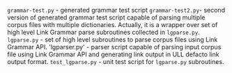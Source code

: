 `grammar-test.py` - generated grammar test script
`grammar-test2.py`- second version of generated grammar test script capable of parsing multiple corpus files with
                    multiple dictionaries. Actually, it is a wrapper over set of high level Link Grammar parse
                    subroutines collected in `lgparse.py`.
`lgparse.py`      - set of high level subroutines to parse corpus files using Link Grammar API.
'lgparser.py'     - parser script capable of parsing input corpus file using Link Grammar API and generating link output
                    in ULL defacto link output format.
`test_lgparse.py` - unit test script for `lgparse.py` subroutines.
